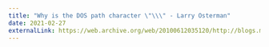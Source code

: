 ```yaml
---
title: "Why is the DOS path character \"\\\" - Larry Osterman"
date: 2021-02-27
externalLink: https://web.archive.org/web/20100612035120/http://blogs.msdn.com/b/larryosterman/archive/2005/06/24/432386.aspx
---
```

